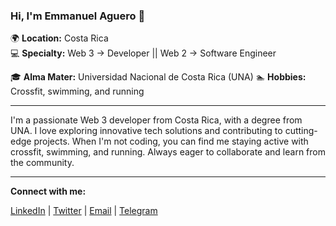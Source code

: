 ### Hi, I'm Emmanuel Aguero 👋

🌍 **Location:** Costa Rica  
💻 **Specialty:**   Web 3 -> Developer || Web 2 -> Software Engineer

🎓 **Alma Mater:** Universidad Nacional de Costa Rica (UNA) 
🏊 **Hobbies:** Crossfit, swimming, and running  

---

I'm a passionate Web 3 developer from Costa Rica, with a degree from UNA. I love exploring innovative tech solutions and contributing to cutting-edge projects. When I'm not coding, you can find me staying active with crossfit, swimming, and running. Always eager to collaborate and learn from the community.

---

**Connect with me:**

[LinkedIn](www.linkedin.com/in/emmanuel-a-504a43117) | [Twitter](https://twitter.com/EmmanuelDevCr) | [Email](emmanuelaguerorojas@gmail.com) | [Telegram](https://t.me/EmmanuelDevCr)
